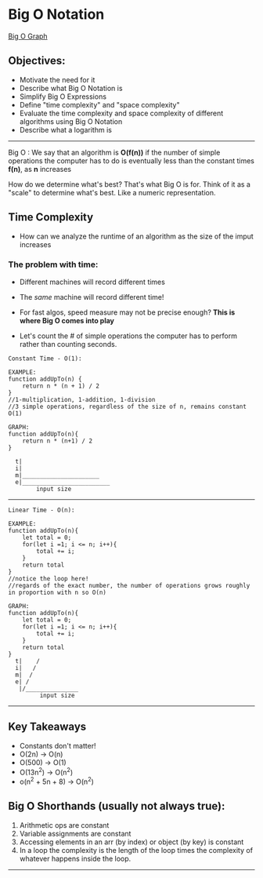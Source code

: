 # Big O Notation 
[Big O Graph](BigOGraph.png)

## Objectives: 
- Motivate the need for it 
- Describe what Big O Notation is
- Simplify Big O Expressions
- Define "time complexity" and "space complexity" 
- Evaluate the time complexity and space complexity of different algorithms using Big O Notation 
- Describe what a logarithm is 

---
Big O
: We say that an algorithm is **O(f(n))** if the number of simple operations the computer has to do is eventually less than the constant times **f(n)**, as **n** increases

How do we determine what's best? That's what Big O is for. Think of it as a "scale" to determine what's best. Like a numeric representation. 

## Time Complexity 
- How can we analyze the runtime of an algorithm as the size of the imput increases

### The problem with time: 
- Different machines will record different times 
- The *same* machine will record different time!
- For fast algos, speed measure may not be precise enough? 
**This is where Big O comes into play**

- Let's count the # of simple operations the computer has to perform rather than counting seconds. 

```
Constant Time - O(1): 

EXAMPLE:
function addUpTo(n) {
    return n * (n + 1) / 2
}
//1-multiplication, 1-addition, 1-division
//3 simple operations, regardless of the size of n, remains constant O(1)

GRAPH:
function addUpTo(n){
	return n * (n+1) / 2
}

  t|
  i|
  m|______________________
  e|_________________________
        input size

```
---
```
Linear Time - O(n):

EXAMPLE: 
function addUpTo(n){
    let total = 0; 
    for(let i =1; i <= n; i++){
        total += i; 
    }
    return total 
}
//notice the loop here! 
//regards of the exact number, the number of operations grows roughly in proportion with n so O(n)

GRAPH:
function addUpTo(n){
    let total = 0; 
    for(let i =1; i <= n; i++){
        total += i; 
    }
    return total 
}
  t|    /
  i|   /
  m|  /
  e| /
   |/_______________
         input size
```
---

## Key Takeaways
- Constants don't matter! 
- O(2n) -> O(n)
- O(500) -> O(1)
- O(13n<sup>2</sup>) -> O(n<sup>2</sup>)
- o(n<sup>2</sup> + 5n + 8) -> O(n<sup>2</sup>)

## Big O Shorthands (usually not always true):
1. Arithmetic ops are constant 
2. Variable assignments are constant
3. Accessing elements in an arr (by index) or object (by key) is constant
4. In a loop the complexity is the length of the loop times the complexity of whatever happens inside the loop.
---
